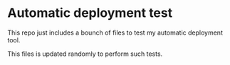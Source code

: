 Automatic deployment test
===============

This repo just includes a bounch of files to test my automatic deployment tool.

This files is updated randomly to perform such tests.